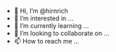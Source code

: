 - 👋 Hi, I’m @hirnrich
- 👀 I’m interested in ...
- 🌱 I’m currently learning ...
- 💞️ I’m looking to collaborate on ...
- 📫 How to reach me ...

<!---
hirnrich/hirnrich is a ✨ special ✨ repository because its `README.md` (this file) appears on your GitHub profile.
You can click the Preview link to take a look at your changes.
--->

